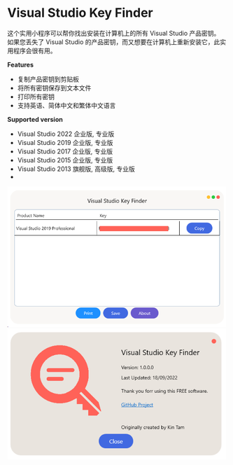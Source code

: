 # Visual Studio Key Finder

这个实用小程序可以帮你找出安装在计算机上的所有 Visual Studio 产品密钥。<br/>
如果您丢失了 Visual Studio 的产品密钥，而又想要在计算机上重新安装它，此实用程序会很有用。

**Features**
- 复制产品密钥到剪贴板
- 将所有密钥保存到文本文件
- 打印所有密钥
- 支持英语、简体中文和繁体中文语言

**Supported version**
- Visual Studio 2022 企业版, 专业版
- Visual Studio 2019 企业版, 专业版
- Visual Studio 2017 企业版, 专业版
- Visual Studio 2015 企业版, 专业版
- Visual Studio 2013 旗舰版, 高级版, 专业版
- 

<img src="sample.png" width="500" />
<img src="about.png" width="500" />